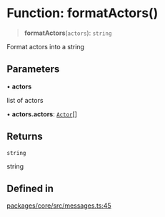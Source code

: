 # Function: formatActors()

> **formatActors**(`actors`): `string`

Format actors into a string

## Parameters

• **actors**

list of actors

• **actors.actors**: [`Actor`](../interfaces/Actor.md)[]

## Returns

`string`

string

## Defined in

[packages/core/src/messages.ts:45](https://github.com/8bitsats/eliza/blob/b6c06b96b915454d08a65f46cfdce8da763cbf85/packages/core/src/messages.ts#L45)

